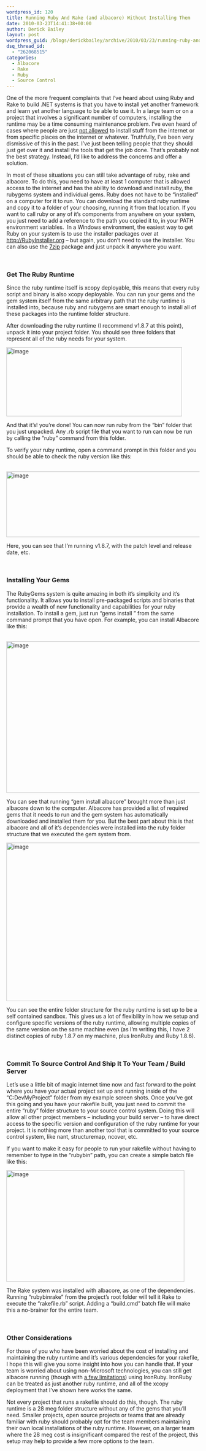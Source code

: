 ```yaml
---
wordpress_id: 120
title: Running Ruby And Rake (and albacore) Without Installing Them
date: 2010-03-23T14:41:38+00:00
author: Derick Bailey
layout: post
wordpress_guid: /blogs/derickbailey/archive/2010/03/23/running-ruby-and-rake-and-albacore-without-installing-them.aspx
dsq_thread_id:
  - "262068515"
categories:
  - Albacore
  - Rake
  - Ruby
  - Source Control
---
```

One of the more frequent complaints that I’ve heard about using Ruby and Rake to build .NET systems is that you have to install yet another framework and learn yet another language to be able to use it. In a large team or on a project that involves a significant number of computers, installing the runtime may be a time consuming maintenance problem. I’ve even heard of cases where people are just [not allowed](http://twitter.com/DaveTheNinja/status/10844684005) to install stuff from the internet or from specific places on the internet or whatever. Truthfully, I’ve been very dismissive of this in the past. I’ve just been telling people that they should just get over it and install the tools that get the job done. That’s probably not the best strategy. Instead, I’d like to address the concerns and offer a solution. 

In most of these situations you can still take advantage of ruby, rake and albacore. To do this, you need to have at least 1 computer that is allowed access to the internet and has the ability to download and install ruby, the rubygems system and individual gems. Ruby does not have to be “installed” on a computer for it to run. You can download the standard ruby runtime and copy it to a folder of your choosing, running it from that location. If you want to call ruby or any of it’s components from anywhere on your system, you just need to add a reference to the path you copied it to, in your PATH environment variables.&#160; In a Windows environment, the easiest way to get Ruby on your system is to use the installer packages over at <http://RubyInstaller.org> – but again, you don’t need to use the installer. You can also use the [7zip](http://www.7-zip.org/) package and just unpack it anywhere you want.

&#160;

### Get The Ruby Runtime

Since the ruby runtime itself is xcopy deployable, this means that every ruby script and binary is also xcopy deployable. You can run your gems and the gem system itself from the same arbitrary path that the ruby runtime is installed into, because ruby and rubygems are smart enough to install all of these packages into the runtime folder structure.

After downloading the ruby runtime (I recommend v1.8.7 at this point), unpack it into your project folder. You should see three folders that represent all of the ruby needs for your system.

 <img style="border-bottom: 0px;border-left: 0px;border-top: 0px;border-right: 0px" border="0" alt="image" src="http://lostechies.com/derickbailey/files/2011/03/image_55D249F2.png" width="458" height="180" />

And that it’s! you’re done! You can now run ruby from the “bin” folder that you just unpacked. Any .rb script file that you want to run can now be run by calling the “ruby” command from this folder.

To verify your ruby runtime, open a command prompt in this folder and you should be able to check the ruby version like this:

&#160; <img style="border-bottom: 0px;border-left: 0px;border-top: 0px;border-right: 0px" border="0" alt="image" src="http://lostechies.com/derickbailey/files/2011/03/image_152FFD83.png" width="697" height="171" />

Here, you can see that I’m running v1.8.7, with the patch level and release date, etc. 

&#160;

### Installing Your Gems

The RubyGems system is quite amazing in both it’s simplicity and it’s functionality. It allows you to install pre-packaged scripts and binaries that provide a wealth of new functionality and capabilities for your ruby installation. To install a gem, just run “gems install <gemname>” from the same command prompt that you have open. For example, you can install Albacore like this:

&#160; <img style="border-bottom: 0px;border-left: 0px;border-top: 0px;border-right: 0px" border="0" alt="image" src="http://lostechies.com/derickbailey/files/2011/03/image_6D898158.png" width="697" height="395" />

You can see that running “gem install albacore” brought more than just albacore down to the computer. Albacore has provided a list of required gems that it needs to run and the gem system has automatically downloaded and installed them for you. But the best part about this is that albacore and all of it’s dependencies were installed into the ruby folder structure that we executed the gem system from.

 <img style="border-bottom: 0px;border-left: 0px;border-top: 0px;border-right: 0px" border="0" alt="image" src="http://lostechies.com/derickbailey/files/2011/03/image_1EA8BBF9.png" width="681" height="413" />

You can see the entire folder structure for the ruby runtime is set up to be a self contained sandbox. This gives us a lot of flexibility in how we setup and configure specific versions of the ruby runtime, allowing multiple copies of the same version on the same machine even (as I’m writing this, I have 2 distinct copies of ruby 1.8.7 on my machine, plus IronRuby and Ruby 1.8.6).

&#160;

### Commit To Source Control And Ship It To Your Team / Build Server

Let’s use a little bit of magic internet time now and fast forward to the point where you have your actual project set up and running inside of the “C:DevMyProject” folder from my example screen shots. Once you’ve got this going and you have your rakefile built, you just need to commit the entire “ruby” folder structure to your source control system. Doing this will allow all other project members – including your build server – to have direct access to the specific version and configuration of the ruby runtime for your project. It is nothing more than another tool that is committed to your source control system, like nant, structuremap, ncover, etc.</p> 

If you want to make it easy for people to run your rakefile without having to remember to type in the “rubybin” path, you can create a simple batch file like this:

 <img style="border-bottom: 0px;border-left: 0px;border-top: 0px;border-right: 0px" border="0" alt="image" src="http://lostechies.com/derickbailey/files/2011/03/image_52DCE53F.png" width="464" height="291" />

The Rake system was installed with albacore, as one of the dependencies. Running “rubybinrake” from the project’s root folder will tell it Rake to execute the “rakefile.rb” script. Adding a “build.cmd” batch file will make this a no-brainer for the entire team. 

&#160;

### Other Considerations

For those of you who have been worried about the cost of installing and maintaining the ruby runtime and it’s various dependencies for your rakefile, I hope this will give you some insight into how you can handle that. If your team is worried about using non-Microsoft technologies, you can still get albacore running (though with [a few limitations](http://albacorebuild.net/2010/01/20/v0.1.0-Experimental-IronRuby-Support.html)) using IronRuby. IronRuby can be treated as just another ruby runtime, and all of the xcopy deployment that I’ve shown here works the same.

Not every project that runs a rakefile should do this, though. The ruby runtime is a 28 meg folder structure without any of the gems that you’ll need. Smaller projects, open source projects or teams that are already familiar with ruby should probably opt for the team members maintaining their own local installations of the ruby runtime. However, on a larger team where the 28 meg cost is insignificant compared the rest of the project, this setup may help to provide a few more options to the team.